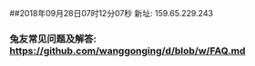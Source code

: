 ##2018年09月28日07时12分07秒 新址: 159.65.229.243
### 兔友常见问题及解答: https://github.com/wanggonging/d/blob/w/FAQ.md
